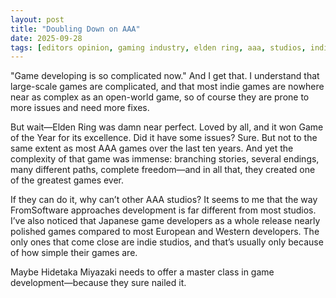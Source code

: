 ```yaml
---
layout: post
title: "Doubling Down on AAA"
date: 2025-09-28
tags: [editors opinion, gaming industry, elden ring, aaa, studios, indie, japan, FromSoftware]
---
```


"Game developing is so complicated now." And I get that. I understand that large-scale games are complicated, and that most indie games are nowhere near as complex as an open-world game, so of course they are prone to more issues and need more fixes.

But wait—Elden Ring was damn near perfect. Loved by all, and it won Game of the Year for its excellence. Did it have some issues? Sure. But not to the same extent as most AAA games over the last ten years. And yet the complexity of that game was immense: branching stories, several endings, many different paths, complete freedom—and in all that, they created one of the greatest games ever.

If they can do it, why can’t other AAA studios? It seems to me that the way FromSoftware approaches development is far different from most studios. I’ve also noticed that Japanese game developers as a whole release nearly polished games compared to most European and Western developers. The only ones that come close are indie studios, and that’s usually only because of how simple their games are.

Maybe Hidetaka Miyazaki needs to offer a master class in game development—because they sure nailed it.
